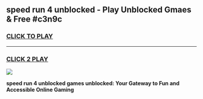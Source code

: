 
## speed run 4 unblocked - Play Unblocked Gmaes & Free #c3n9c
<h3>
<a href="https://news.freeplayer.one?title=speed_run_4_unblocked&ref=03M">CLICK TO PLAY</a></h3>
<hr>

<h3>
<a href="https://news.freeplayer.one?title=speed_run_4_unblocked&ref=03M">CLICK 2 PLAY</a>
  
</h3>

<a href="https://news.freeplayer.one?title=speed_run_4_unblocked&ref=03M"><img src="https://clearcache.store/games.png"></a>


**speed run 4 unblocked games unblocked: Your Gateway to Fun and Accessible Online Gaming**
